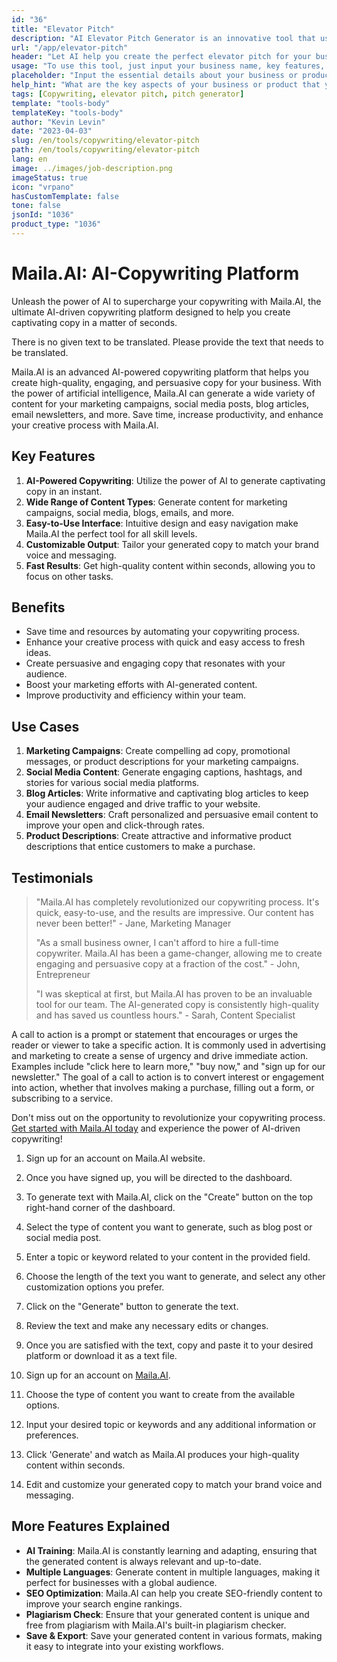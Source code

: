 ```yaml
---
id: "36"
title: "Elevator Pitch"
description: "AI Elevator Pitch Generator is an innovative tool that uses artificial intelligence to create persuasive and captivating elevator pitches for your business, product, or service. Impress potential clients or investors with a concise and engaging pitch that highlights the key aspects of your offering, making it stand out from the competition."
url: "/app/elevator-pitch"
header: "Let AI help you create the perfect elevator pitch for your business or product."
usage: "To use this tool, just input your business name, key features, and target audience. This AI generator will then create a well-crafted, concise, and persuasive elevator pitch that highlights the unique selling points of your business or product."
placeholder: "Input the essential details about your business or product, e.g., business name, key features, target audience, etc."
help_hint: "What are the key aspects of your business or product that you want to focus on? Enter some keywords related to these aspects, and our AI will create an engaging elevator pitch based on your input."
tags: [Copywriting, elevator pitch, pitch generator]
template: "tools-body"
templateKey: "tools-body"
author: "Kevin Levin"
date: "2023-04-03"
slug: /en/tools/copywriting/elevator-pitch
path: /en/tools/copywriting/elevator-pitch
lang: en
image: ../images/job-description.png
imageStatus: true
icon: "vrpano"
hasCustomTemplate: false
tone: false
jsonId: "1036"
product_type: "1036"
---
```


# Maila.AI: AI-Copywriting Platform

Unleash the power of AI to supercharge your copywriting with Maila.AI, the ultimate AI-driven copywriting platform designed to help you create captivating copy in a matter of seconds.

There is no given text to be translated. Please provide the text that needs to be translated.

Maila.AI is an advanced AI-powered copywriting platform that helps you create high-quality, engaging, and persuasive copy for your business. With the power of artificial intelligence, Maila.AI can generate a wide variety of content for your marketing campaigns, social media posts, blog articles, email newsletters, and more. Save time, increase productivity, and enhance your creative process with Maila.AI.

## Key Features

1. **AI-Powered Copywriting**: Utilize the power of AI to generate captivating copy in an instant.
2. **Wide Range of Content Types**: Generate content for marketing campaigns, social media, blogs, emails, and more.
3. **Easy-to-Use Interface**: Intuitive design and easy navigation make Maila.AI the perfect tool for all skill levels.
4. **Customizable Output**: Tailor your generated copy to match your brand voice and messaging.
5. **Fast Results**: Get high-quality content within seconds, allowing you to focus on other tasks.

## Benefits

- Save time and resources by automating your copywriting process.
- Enhance your creative process with quick and easy access to fresh ideas.
- Create persuasive and engaging copy that resonates with your audience.
- Boost your marketing efforts with AI-generated content.
- Improve productivity and efficiency within your team.

## Use Cases

1. **Marketing Campaigns**: Create compelling ad copy, promotional messages, or product descriptions for your marketing campaigns.
2. **Social Media Content**: Generate engaging captions, hashtags, and stories for various social media platforms.
3. **Blog Articles**: Write informative and captivating blog articles to keep your audience engaged and drive traffic to your website.
4. **Email Newsletters**: Craft personalized and persuasive email content to improve your open and click-through rates.
5. **Product Descriptions**: Create attractive and informative product descriptions that entice customers to make a purchase.

## Testimonials

> "Maila.AI has completely revolutionized our copywriting process. It's quick, easy-to-use, and the results are impressive. Our content has never been better!" - Jane, Marketing Manager
>
> "As a small business owner, I can't afford to hire a full-time copywriter. Maila.AI has been a game-changer, allowing me to create engaging and persuasive copy at a fraction of the cost." - John, Entrepreneur
>
> "I was skeptical at first, but Maila.AI has proven to be an invaluable tool for our team. The AI-generated copy is consistently high-quality and has saved us countless hours." - Sarah, Content Specialist

A call to action is a prompt or statement that encourages or urges the reader or viewer to take a specific action. It is commonly used in advertising and marketing to create a sense of urgency and drive immediate action. Examples include "click here to learn more," "buy now," and "sign up for our newsletter." The goal of a call to action is to convert interest or engagement into action, whether that involves making a purchase, filling out a form, or subscribing to a service.

Don't miss out on the opportunity to revolutionize your copywriting process. [Get started with Maila.AI today](https://www.Maila.AI) and experience the power of AI-driven copywriting!

1. Sign up for an account on Maila.AI website.
2. Once you have signed up, you will be directed to the dashboard.
3. To generate text with Maila.AI, click on the "Create" button on the top right-hand corner of the dashboard.
4. Select the type of content you want to generate, such as blog post or social media post.
5. Enter a topic or keyword related to your content in the provided field.
6. Choose the length of the text you want to generate, and select any other customization options you prefer.
7. Click on the "Generate" button to generate the text.
8. Review the text and make any necessary edits or changes.
9. Once you are satisfied with the text, copy and paste it to your desired platform or download it as a text file.

10. Sign up for an account on [Maila.AI](https://www.Maila.AI).
11. Choose the type of content you want to create from the available options.
12. Input your desired topic or keywords and any additional information or preferences.
13. Click 'Generate' and watch as Maila.AI produces your high-quality content within seconds.
14. Edit and customize your generated copy to match your brand voice and messaging.

## More Features Explained

- **AI Training**: Maila.AI is constantly learning and adapting, ensuring that the generated content is always relevant and up-to-date.
- **Multiple Languages**: Generate content in multiple languages, making it perfect for businesses with a global audience.
- **SEO Optimization**: Maila.AI can help you create SEO-friendly content to improve your search engine rankings.
- **Plagiarism Check**: Ensure that your generated content is unique and free from plagiarism with Maila.AI's built-in plagiarism checker.
- **Save & Export**: Save your generated content in various formats, making it easy to integrate into your existing workflows.
